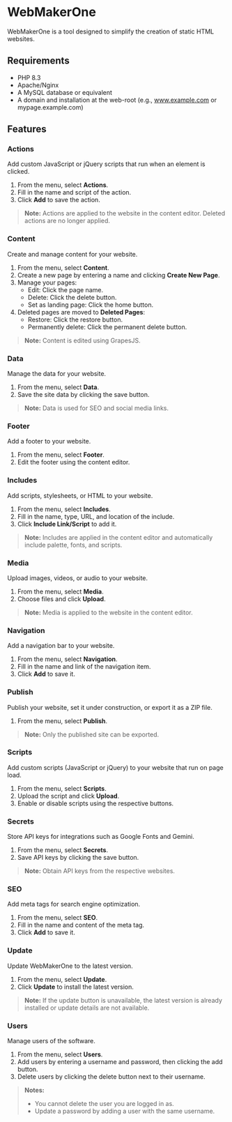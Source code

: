 # WebMakerOne

WebMakerOne is a tool designed to simplify the creation of static HTML websites.

## Requirements
- PHP 8.3
- Apache/Nginx
- A MySQL database or equivalent
- A domain and installation at the web-root (e.g., www.example.com or mypage.example.com)

## Features

### Actions
Add custom JavaScript or jQuery scripts that run when an element is clicked.
1. From the menu, select **Actions**.
2. Fill in the name and script of the action.
3. Click **Add** to save the action.

> **Note:** Actions are applied to the website in the content editor. Deleted actions are no longer applied.

### Content
Create and manage content for your website.
1. From the menu, select **Content**.
2. Create a new page by entering a name and clicking **Create New Page**.
3. Manage your pages:
   - Edit: Click the page name.
   - Delete: Click the delete button.
   - Set as landing page: Click the home button.
4. Deleted pages are moved to **Deleted Pages**:
   - Restore: Click the restore button.
   - Permanently delete: Click the permanent delete button.

> **Note:** Content is edited using GrapesJS.

### Data
Manage the data for your website.
1. From the menu, select **Data**.
2. Save the site data by clicking the save button.

> **Note:** Data is used for SEO and social media links.

### Footer
Add a footer to your website.
1. From the menu, select **Footer**.
2. Edit the footer using the content editor.

### Includes
Add scripts, stylesheets, or HTML to your website.
1. From the menu, select **Includes**.
2. Fill in the name, type, URL, and location of the include.
3. Click **Include Link/Script** to add it.

> **Note:** Includes are applied in the content editor and automatically include palette, fonts, and scripts.

### Media
Upload images, videos, or audio to your website.
1. From the menu, select **Media**.
2. Choose files and click **Upload**.

> **Note:** Media is applied to the website in the content editor.

### Navigation
Add a navigation bar to your website.
1. From the menu, select **Navigation**.
2. Fill in the name and link of the navigation item.
3. Click **Add** to save it.

### Publish
Publish your website, set it under construction, or export it as a ZIP file.
1. From the menu, select **Publish**.

> **Note:** Only the published site can be exported.

### Scripts
Add custom scripts (JavaScript or jQuery) to your website that run on page load.
1. From the menu, select **Scripts**.
2. Upload the script and click **Upload**.
3. Enable or disable scripts using the respective buttons.

### Secrets
Store API keys for integrations such as Google Fonts and Gemini.
1. From the menu, select **Secrets**.
2. Save API keys by clicking the save button.

> **Note:** Obtain API keys from the respective websites.

### SEO
Add meta tags for search engine optimization.
1. From the menu, select **SEO**.
2. Fill in the name and content of the meta tag.
3. Click **Add** to save it.

### Update
Update WebMakerOne to the latest version.
1. From the menu, select **Update**.
2. Click **Update** to install the latest version.

> **Note:** If the update button is unavailable, the latest version is already installed or update details are not available.

### Users
Manage users of the software.
1. From the menu, select **Users**.
2. Add users by entering a username and password, then clicking the add button.
3. Delete users by clicking the delete button next to their username.

> **Notes:** 
> - You cannot delete the user you are logged in as.
> - Update a password by adding a user with the same username.
